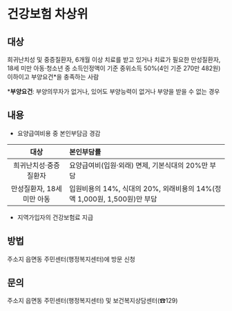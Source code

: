 # 건강보험 차상위

## 대상
희귀난치성 및 중증질환자, 6개월 이상 치료를 받고 있거나 치료가 필요한 만성질환자, 18세 미만 아동·청소년 중 소득인정액이 기준 중위소득 50%(4인 기준 270만 482원) 이하이고 부양요건*을 충족하는 사람

***부양요건**: 부양의무자가 없거나, 있어도 부양능력이 없거나 부양을 받을 수 없는 경우

## 내용
- 요양급여비용 중 본인부담금 경감

| 대상 | 본인부담률 |
|:---:|:---|
| 희귀난치성·중증질환자 | 요양급여비(입원·외래) 면제, 기본식대의 20%만 부담 |
| 만성질환자, 18세 미만 아동 | 입원비용의 14%, 식대의 20%, 외래비용의 14%(정액 1,000원, 1,500원)만 부담 |

- 지역가입자의 건강보험료 지급

## 방법
주소지 읍면동 주민센터(행정복지센터)에 방문 신청

## 문의 
주소지 읍면동 주민센터(행정복지센터) 및 보건복지상담센터(☎129)
